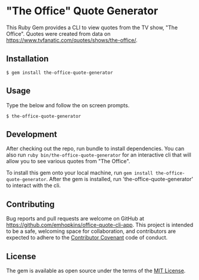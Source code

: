 # "The Office" Quote Generator 

This Ruby Gem provides a CLI to view quotes from the TV show, "The Office".  Quotes were created from data on https://www.tvfanatic.com/quotes/shows/the-office/.

## Installation

    $ gem install the-office-quote-generator

## Usage

Type the below and follow the on screen prompts.

    $ the-office-quote-generator

## Development

After checking out the repo, run bundle to install dependencies. You can also run `ruby bin/the-office-quote-generator` for an interactive cli that will allow you to see various quotes from "The Office".

To install this gem onto your local machine, run `gem install the-office-quote-generator`. After the gem is installed, run 'the-office-quote-generator' to interact with the cli. 

## Contributing

Bug reports and pull requests are welcome on GitHub at https://github.com/emhopkins/office-quote-cli-app. This project is intended to be a safe, welcoming space for collaboration, and contributors are expected to adhere to the [Contributor Covenant](contributor-covenant.org) code of conduct.


## License

The gem is available as open source under the terms of the [MIT License](http://opensource.org/licenses/MIT).